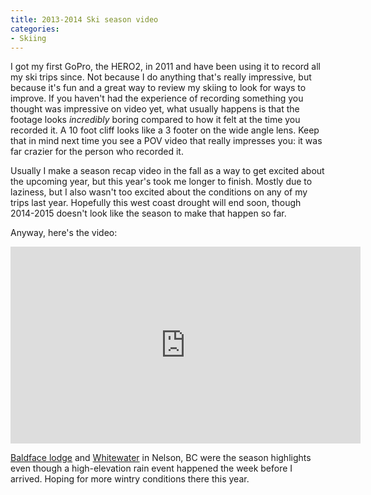 ```yaml
---
title: 2013-2014 Ski season video
categories:
- Skiing
---
```


I got my first GoPro, the HERO2, in 2011 and have been using it to record all my ski trips since. Not because I do anything that's really impressive, but because it's fun and a great way to review my skiing to look for ways to improve. If you haven't had the experience of recording something you thought was impressive on video yet, what usually happens is that the footage looks *incredibly* boring compared to how it felt at the time you recorded it. A 10 foot cliff looks like a 3 footer on the wide angle lens. Keep that in mind next time you see a POV video that really impresses you: it was far crazier for the person who recorded it.

Usually I make a season recap video in the fall as a way to get excited about the upcoming year, but this year's took me longer to finish. Mostly due to laziness, but I also wasn't too excited about the conditions on any of my trips last year. Hopefully this west coast drought will end soon, though 2014-2015 doesn't look like the season to make that happen so far.

Anyway, here's the video:

<iframe width="560" height="315" src="https://www.youtube.com/embed/pu36mNOZAJU" frameborder="0" allowfullscreen></iframe>

[Baldface lodge](http://www.baldface.net/) and [Whitewater](http://www.skiwhitewater.com/) in Nelson, BC were the season highlights even though a high-elevation rain event happened the week before I arrived. Hoping for more wintry conditions there this year.
